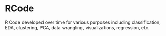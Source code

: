 # RCode
R Code developed over time for various purposes including classification, EDA, clustering, PCA, data wrangling, visualizations, regression, etc.
